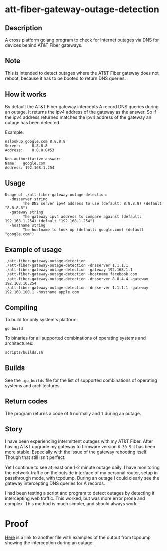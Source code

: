# att-fiber-gateway-outage-detection

## Description
A cross platform golang program to check for Internet outages via DNS for
devices behind AT&T Fiber gateways.

## Note
This is intended to detect outages where the AT&T Fiber gateway does not reboot,
because it has to be booted to return DNS queries.

## How it works
By default the AT&T Fiber gateway intercepts A record DNS queries during an
outage. It returns the ipv4 address of the gateway as the answer. So if the ipv4
address returned matches the ipv4 address of the gateway an outage has been
detected.

Example:
```
nslookup google.com 8.8.8.8
Server:		8.8.8.8
Address:	8.8.8.8#53

Non-authoritative answer:
Name:	google.com
Address: 192.168.1.254
```

## Usage
```
Usage of ./att-fiber-gateway-outage-detection:
  -dnsserver string
    	The DNS server ipv4 address to use (default: 8.8.8.8) (default "8.8.8.8")
  -gateway string
    	The gateway ipv4 address to compare against (default: 192.168.1.254) (default "192.168.1.254")
  -hostname string
    	The hostname to look up (default: google.com) (default "google.com")
```

## Example of usage
```
./att-fiber-gateway-outage-detection
./att-fiber-gateway-outage-detection -dnsserver 1.1.1.1
./att-fiber-gateway-outage-detection -gateway 192.168.1.1
./att-fiber-gateway-outage-detection -hostname facebook.com
./att-fiber-gateway-outage-detection -dnsserver 8.8.4.4 -gateway 192.168.10.254
./att-fiber-gateway-outage-detection -dnsserver 1.1.1.1 -gateway 192.168.100.1 -hostname apple.com
```

## Compiling
To build for only system's platform:
```
go build
```

To binaries for all supported combinations of operating systems and architectures:
```
scripts/builds.sh
```

## Builds
See the `.go_builds` file for the list of supported combinations of operating
systems and architectures.

## Return codes
The program returns a code of `0` normally and `1` during an outage.

## Story
I have been experiencing intermittent outages with my AT&T Fiber. After having
AT&T upgrade my gateway to firmware version `6.30.5` it has been more stable.
Especially with the issue of the gateway rebooting itself. Though that still
isn't perfect.

Yet I continue to see at least one 1-2 minute outage daily. I have monitoring
the network traffic on the outside interface of my personal router, setup in
passthrough mode, with tcpdump. During an outage I could clearly see the
gateway intercepting DNS queries for A records.

I had been testing a script and program to detect outages by detecting it
intercepting web traffic. This worked, but was more error prone and complex.
This method is much simpler, and should always work.

# Proof
[Here](PROOF.md) is a link to another file with examples of the output from
tcpdump showing the interception during an outage.
